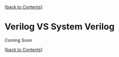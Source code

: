 [[back to Contents]](https://github.com/Amulek1416/verilog-help-sheet/blob/main/README.md)
# Verilog VS System Verilog
*Coming Soon*

[[back to Contents]](https://github.com/Amulek1416/verilog-help-sheet/blob/main/README.md)
